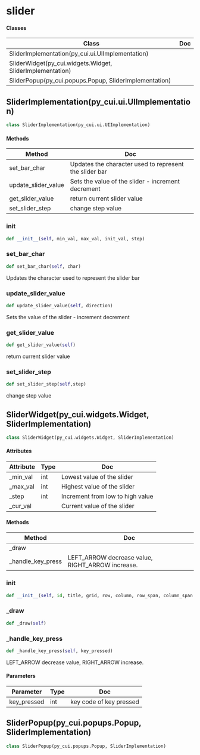 # slider





#### Classes

 Class  | Doc
-----|-----
 SliderImplementation(py_cui.ui.UIImplementation) |
 SliderWidget(py_cui.widgets.Widget, SliderImplementation) |
 SliderPopup(py_cui.popups.Popup, SliderImplementation) |




## SliderImplementation(py_cui.ui.UIImplementation)

```python
class SliderImplementation(py_cui.ui.UIImplementation)
```





#### Methods

 Method  | Doc
-----|-----
 set_bar_char | Updates the character used to represent the slider bar
 update_slider_value | Sets the value of the slider - increment decrement
 get_slider_value | return current slider value
 set_slider_step | change step value




### __init__

```python
def __init__(self, min_val, max_val, init_val, step)
```









### set_bar_char

```python
def set_bar_char(self, char)
```

Updates the character used to represent the slider bar







### update_slider_value

```python
def update_slider_value(self, direction)
```

Sets the value of the slider - increment decrement







### get_slider_value

```python
def get_slider_value(self)
```

return current slider value







### set_slider_step

```python
def set_slider_step(self,step)
```

change step value










## SliderWidget(py_cui.widgets.Widget, SliderImplementation)

```python
class SliderWidget(py_cui.widgets.Widget, SliderImplementation)
```





#### Attributes

 Attribute  | Type  | Doc
-----|----------|-----
 _min_val  |  int | Lowest value of the slider
 _max_val |  int | Highest value of the slider
 _step  |  int | Increment from low to high value
 _cur_val |  | Current value of the slider

#### Methods

 Method  | Doc
-----|-----
 _draw |
 _handle_key_press | LEFT_ARROW decrease value, RIGHT_ARROW increase.




### __init__

```python
def __init__(self, id, title, grid, row, column, row_span, column_span
```









### _draw

```python
def _draw(self)
```









### _handle_key_press

```python
def _handle_key_press(self, key_pressed)
```

LEFT_ARROW decrease value, RIGHT_ARROW increase.




#### Parameters

 Parameter  | Type  | Doc
-----|----------|-----
 key_pressed  |  int | key code of key pressed








## SliderPopup(py_cui.popups.Popup, SliderImplementation)

```python
class SliderPopup(py_cui.popups.Popup, SliderImplementation)
```











